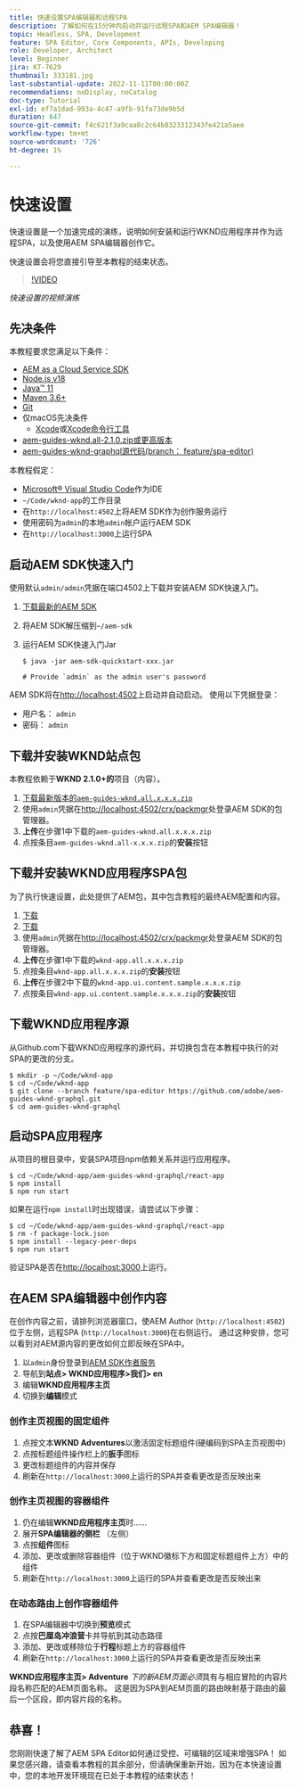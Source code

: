 ```yaml
---
title: 快速设置SPA编辑器和远程SPA
description: 了解如何在15分钟内启动并运行远程SPA和AEM SPA编辑器！
topic: Headless, SPA, Development
feature: SPA Editor, Core Components, APIs, Developing
role: Developer, Architect
level: Beginner
jira: KT-7629
thumbnail: 333181.jpg
last-substantial-update: 2022-11-11T00:00:00Z
recommendations: noDisplay, noCatalog
doc-type: Tutorial
exl-id: ef7a1dad-993a-4c47-a9fb-91fa73de9b5d
duration: 647
source-git-commit: f4c621f3a9caa8c2c64b8323312343fe421a5aee
workflow-type: tm+mt
source-wordcount: '726'
ht-degree: 1%

---
```


# 快速设置

快速设置是一个加速完成的演练，说明如何安装和运行WKND应用程序并作为远程SPA，以及使用AEM SPA编辑器创作它。

快速设置会将您直接引导至本教程的结束状态。

>[!VIDEO](https://video.tv.adobe.com/v/333181?quality=12&learn=on)

_快速设置的视频演练_

## 先决条件

本教程要求您满足以下条件：

+ [AEM as a Cloud Service SDK](https://experienceleague.adobe.com/docs/experience-manager-learn/cloud-service/local-development-environment-set-up/aem-runtime.html?lang=en)
+ [Node.js v18](https://nodejs.org/en/)
+ [Java™ 11](https://downloads.experiencecloud.adobe.com/content/software-distribution/en/general.html)
+ [Maven 3.6+](https://maven.apache.org/)
+ [Git](https://git-scm.com/downloads)
+ 仅macOS先决条件
   + [Xcode](https://developer.apple.com/xcode/)或[Xcode命令行工具](https://developer.apple.com/xcode/resources/)
+ [aem-guides-wknd.all-2.1.0.zip或更高版本](https://github.com/adobe/aem-guides-wknd/releases)
+ [aem-guides-wknd-graphql源代码(branch： feature/spa-editor)](https://github.com/adobe/aem-guides-wknd-graphql/tree/feature/spa-editor)


本教程假定：

+ [Microsoft® Visual Studio Code](https://visualstudio.microsoft.com/)作为IDE
+ `~/Code/wknd-app`的工作目录
+ 在`http://localhost:4502`上将AEM SDK作为创作服务运行
+ 使用密码为`admin`的本地`admin`帐户运行AEM SDK
+ 在`http://localhost:3000`上运行SPA

## 启动AEM SDK快速入门

使用默认`admin/admin`凭据在端口4502上下载并安装AEM SDK快速入门。

1. [下载最新的AEM SDK](https://experience.adobe.com/#/downloads/content/software-distribution/en/aemcloud.html?fulltext=AEM*+SDK*&amp;orderby=%40jcr%3Acontent%2Fjcr%3AlastModified&amp;orderby.sort=desc&amp;layout=list&amp;p.offset=0&amp;p.limit=1)
1. 将AEM SDK解压缩到`~/aem-sdk`
1. 运行AEM SDK快速入门Jar

   ```
   $ java -jar aem-sdk-quickstart-xxx.jar
   
   # Provide `admin` as the admin user's password
   ```

AEM SDK将在[http://localhost:4502](http://localhost:4502)上启动并自动启动。 使用以下凭据登录：

+ 用户名： `admin`
+ 密码： `admin`

## 下载并安装WKND站点包

本教程依赖于&#x200B;__WKND 2.1.0+的__&#x200B;项目（内容）。

1. [下载最新版本的`aem-guides-wknd.all.x.x.x.zip`](https://github.com/adobe/aem-guides-wknd/releases)
1. 使用`admin`凭据在[http://localhost:4502/crx/packmgr](http://localhost:4502/crx/packmgr)处登录AEM SDK的包管理器。
1. __上传__&#x200B;在步骤1中下载的`aem-guides-wknd.all.x.x.x.zip`
1. 点按条目`aem-guides-wknd.all-x.x.x.zip`的&#x200B;__安装__&#x200B;按钮

## 下载并安装WKND应用程序SPA包

为了执行快速设置，此处提供了AEM包，其中包含教程的最终AEM配置和内容。

1. [下载 ](./assets/quick-setup/wknd-app.all-1.0.0-SNAPSHOT.zip)
1. [下载 ](./assets/quick-setup/wknd-app.ui.content.sample-1.0.1.zip)
1. 使用`admin`凭据在[http://localhost:4502/crx/packmgr](http://localhost:4502/crx/packmgr)处登录AEM SDK的包管理器。
1. __上传__&#x200B;在步骤1中下载的`wknd-app.all.x.x.x.zip`
1. 点按条目`wknd-app.all.x.x.x.zip`的&#x200B;__安装__&#x200B;按钮
1. __上传__&#x200B;在步骤2中下载的`wknd-app.ui.content.sample.x.x.x.zip`
1. 点按条目`wknd-app.ui.content.sample.x.x.x.zip`的&#x200B;__安装__&#x200B;按钮

## 下载WKND应用程序源

从Github.com下载WKND应用程序的源代码，并切换包含在本教程中执行的对SPA的更改的分支。

```
$ mkdir -p ~/Code/wknd-app
$ cd ~/Code/wknd-app
$ git clone --branch feature/spa-editor https://github.com/adobe/aem-guides-wknd-graphql.git
$ cd aem-guides-wknd-graphql
```

## 启动SPA应用程序

从项目的根目录中，安装SPA项目npm依赖关系并运行应用程序。

```
$ cd ~/Code/wknd-app/aem-guides-wknd-graphql/react-app
$ npm install
$ npm run start
```

如果在运行`npm install`时出现错误，请尝试以下步骤：

```
$ cd ~/Code/wknd-app/aem-guides-wknd-graphql/react-app
$ rm -f package-lock.json
$ npm install --legacy-peer-deps
$ npm run start
```

验证SPA是否在[http://localhost:3000](http://localhost:3000)上运行。

## 在AEM SPA编辑器中创作内容

在创作内容之前，请排列浏览器窗口，使AEM Author (`http://localhost:4502`)位于左侧，远程SPA (`http://localhost:3000`)在右侧运行。 通过这种安排，您可以看到对AEM源内容的更改如何立即反映在SPA中。

1. 以`admin`身份登录到[AEM SDK作者服务](http://localhost:4502)
1. 导航到&#x200B;__站点> WKND应用程序>我们> en__
1. 编辑&#x200B;__WKND应用程序主页__
1. 切换到&#x200B;__编辑__&#x200B;模式

### 创作主页视图的固定组件

1. 点按文本&#x200B;__WKND Adventures__&#x200B;以激活固定标题组件(硬编码到SPA主页视图中)
1. 点按标题组件操作栏上的&#x200B;__扳手__&#x200B;图标
1. 更改标题组件的内容并保存
1. 刷新在`http://localhost:3000`上运行的SPA并查看更改是否反映出来

### 创作主页视图的容器组件

1. 仍在编辑&#x200B;__WKND应用程序主页__&#x200B;时……
1. 展开&#x200B;__SPA编辑器的侧栏__ （左侧）
1. 点按&#x200B;__组件__&#x200B;图标
1. 添加、更改或删除容器组件（位于WKND徽标下方和固定标题组件上方）中的组件
1. 刷新在`http://localhost:3000`上运行的SPA并查看更改是否反映出来

### 在动态路由上创作容器组件

1. 在SPA编辑器中切换到&#x200B;__预览__&#x200B;模式
1. 点按&#x200B;__巴厘岛冲浪营__&#x200B;卡并导航到其动态路径
1. 添加、更改或移除位于&#x200B;__行程__&#x200B;标题上方的容器组件
1. 刷新在`http://localhost:3000`上运行的SPA并查看更改是否反映出来

__WKND应用程序主页> Adventure__ _下的新AEM页面必须_&#x200B;具有与相应冒险的内容片段名称匹配的AEM页面名称。 这是因为SPA到AEM页面的路由映射基于路由的最后一个区段，即内容片段的名称。

## 恭喜！

您刚刚快速了解了AEM SPA Editor如何通过受控、可编辑的区域来增强SPA！ 如果您感兴趣，请查看本教程的其余部分，但请确保重新开始，因为在本快速设置中，您的本地开发环境现在已处于本教程的结束状态！
